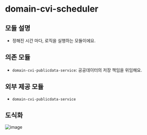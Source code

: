 # domain-cvi-scheduler
## 모듈 설명
- 정해진 시간 마다, 로직을 실행하는 모듈이에요. 

## 의존 모듈
- `domain-cvi-publicdata-service`: 공공데이터의 저장 책임을 위임해요.

## 외부 제공 모듈
- `domain-cvi-publicdata-service`

## 도식화 
![image](https://user-images.githubusercontent.com/48986787/139180186-9c605817-6281-4346-a728-63571748197d.png)
